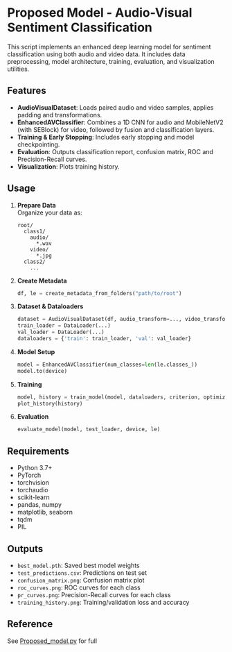 # Proposed Model - Audio-Visual Sentiment Classification

This script implements an enhanced deep learning model for sentiment classification using both audio and video data. It includes data preprocessing, model architecture, training, evaluation, and visualization utilities.

## Features

- **AudioVisualDataset**: Loads paired audio and video samples, applies padding and transformations.
- **EnhancedAVClassifier**: Combines a 1D CNN for audio and MobileNetV2 (with SEBlock) for video, followed by fusion and classification layers.
- **Training & Early Stopping**: Includes early stopping and model checkpointing.
- **Evaluation**: Outputs classification report, confusion matrix, ROC and Precision-Recall curves.
- **Visualization**: Plots training history.

## Usage

1. **Prepare Data**  
   Organize your data as:
   ```
   root/
     class1/
       audio/
         *.wav
       video/
         *.jpg
     class2/
       ...
   ```

2. **Create Metadata**
   ```python
   df, le = create_metadata_from_folders("path/to/root")
   ```

3. **Dataset & Dataloaders**
   ```python
   dataset = AudioVisualDataset(df, audio_transform=..., video_transform=...)
   train_loader = DataLoader(...)
   val_loader = DataLoader(...)
   dataloaders = {'train': train_loader, 'val': val_loader}
   ```

4. **Model Setup**
   ```python
   model = EnhancedAVClassifier(num_classes=len(le.classes_))
   model.to(device)
   ```

5. **Training**
   ```python
   model, history = train_model(model, dataloaders, criterion, optimizer, scheduler, device)
   plot_history(history)
   ```

6. **Evaluation**
   ```python
   evaluate_model(model, test_loader, device, le)
   ```

## Requirements

- Python 3.7+
- PyTorch
- torchvision
- torchaudio
- scikit-learn
- pandas, numpy
- matplotlib, seaborn
- tqdm
- PIL

## Outputs

- `best_model.pth`: Saved best model weights
- `test_predictions.csv`: Predictions on test set
- `confusion_matrix.png`: Confusion matrix plot
- `roc_curves.png`: ROC curves for each class
- `pr_curves.png`: Precision-Recall curves for each class
- `training_history.png`: Training/validation loss and accuracy

## Reference

See [Proposed_model.py](Proposed_model.py) for full
